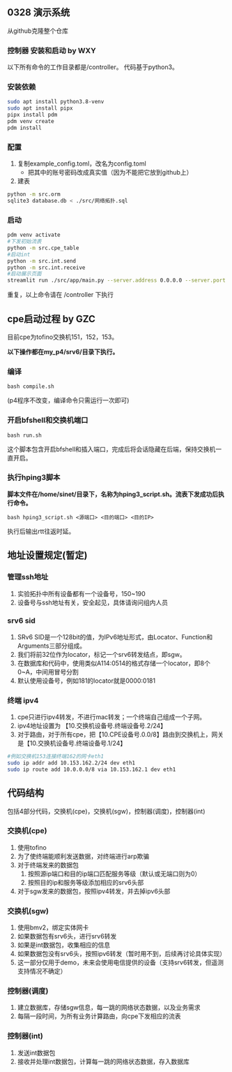 ## 0328 演示系统
从github克隆整个仓库
### 控制器 安装和启动 by WXY
以下所有命令的工作目录都是/controller。
代码基于python3。
### 安装依赖
```bash
sudo apt install python3.8-venv
sudo apt install pipx
pipx install pdm
pdm venv create
pdm install
```
### 配置
1. 复制example_config.toml，改名为config.toml
    - 把其中的账号密码改成真实值（因为不能把它放到github上）
2. 建表
```bash
python -m src.orm
sqlite3 database.db < ./src/网络拓扑.sql
```

### 启动
```bash
pdm venv activate
#下发初始流表
python -m src.cpe_table
#启动int
python -m src.int.send
python -m src.int.receive
#启动展示页面
streamlit run ./src/app/main.py --server.address 0.0.0.0 --server.port 8888
```
重复，以上命令请在 /controller 下执行
## cpe启动过程 by GZC

目前cpe为tofino交换机151，152，153。

**以下操作都在my_p4/srv6/目录下执行。**

### 编译

```
bash compile.sh
```

(p4程序不改变，编译命令只需运行一次即可)

### 开启bfshell和交换机端口

```
bash run.sh 
```

这个脚本包含开启bfshell和插入端口，完成后将会话隐藏在后端，保持交换机一直开启。

### 执行hping3脚本

**脚本文件在/home/sinet/目录下，名称为hping3_script.sh。流表下发成功后执行命令。**

```
bash hping3_script.sh <源端口> <目的端口> <目的IP>
```

执行后输出rtt往返时延。



## 地址设置规定(暂定)

### 管理ssh地址
1. 实验拓扑中所有设备都有一个设备号，150~190
2. 设备号与ssh地址有关，安全起见，具体请询问组内人员

### srv6 sid
1. SRv6 SID是一个128bit的值，为IPv6地址形式，由Locator、Function和Arguments三部分组成。
1. 我们将前32位作为locator，标记一个srv6转发结点，即sgw。
1. 在数据库和代码中，使用类似A114:0514的格式存储一个locator，即8个0~A，中间用冒号分割
1. 默认使用设备号，例如181的locator就是0000:0181

### 终端 ipv4
1. cpe只进行ipv4转发，不进行mac转发；一个终端自己组成一个子网。
1. ipv4地址设置为 【10.交换机设备号.终端设备号.2/24】
1. 对于路由，对于所有cpe，把【10.CPE设备号.0.0/8】路由到交换机上，网关是【10.交换机设备号.终端设备号.1/24】

```bash
#例如交换机153连接终端162的网卡eth1
sudo ip addr add 10.153.162.2/24 dev eth1
sudo ip route add 10.0.0.0/8 via 10.153.162.1 dev eth1
```

## 代码结构
包括4部分代码，交换机(cpe)，交换机(sgw)，控制器(调度)，控制器(int)

### 交换机(cpe)
1. 使用tofino    
1. 为了使终端能顺利发送数据，对终端进行arp欺骗
1. 对于终端发来的数据包
    1. 按照源ip端口和目的ip端口匹配服务等级（默认或无端口则为0）
    1. 按照目的ip和服务等级添加相应的srv6头部
1. 对于sgw发来的数据包，按照ipv4转发，并去掉ipv6头部

### 交换机(sgw)
1. 使用bmv2，绑定实体网卡
1. 如果数据包有srv6头，进行srv6转发
1. 如果是int数据包，收集相应的信息
1. 如果数据包没有srv6头，按照ipv6转发（暂时用不到，后续再讨论具体实现）
1. 这一部分仅用于demo，未来会使用电信提供的设备（支持srv6转发，但遥测支持情况不确定）

### 控制器(调度)
1. 建立数据库，存储sgw信息，每一跳的网络状态数据，以及业务需求
1. 每隔一段时间，为所有业务计算路由，向cpe下发相应的流表

### 控制器(int)
1. 发送int数据包
1. 接收并处理int数据包，计算每一跳的网络状态数据，存入数据库
